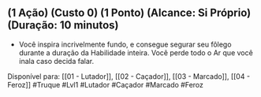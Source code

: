 ## (1 Ação) (Custo 0) (1 Ponto) (Alcance: Si Próprio) (Duração: 10 minutos)

- Você inspira incrivelmente fundo, e consegue segurar seu fôlego durante a duração da Habilidade inteira. Você perde todo o Ar que você inala caso decida falar.

Disponível para:  [[01 - Lutador]], [[02 - Caçador]], [[03 - Marcado]], [[04 - Feroz]]
#Truque #Lvl1 #Lutador #Caçador #Marcado #Feroz 